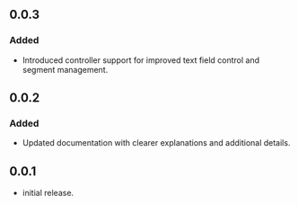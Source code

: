 ## 0.0.3

### Added
- Introduced controller support for improved text field control and segment management.

## 0.0.2

### Added
- Updated documentation with clearer explanations and additional details.

## 0.0.1

* initial release.

